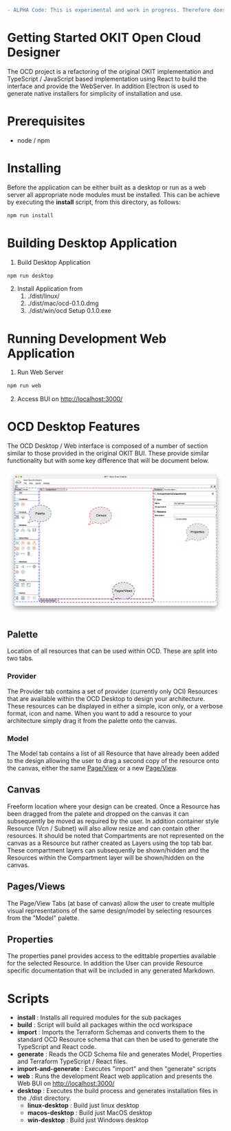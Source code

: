 ```diff
- ALPHA Code: This is experimental and work in progress. Therefore does not provide all the functionality in OKIT.**
```

# Getting Started OKIT Open Cloud Designer

The OCD project is a refactoring of the original OKIT implementation and TypeScript / JavaScript 
based implementation using React to build the interface and provide the WebServer. In addition
Electron is used to generate native installers for simplicity of installation and use.

# Prerequisites

- node / npm

# Installing
Before the application can be either built as a desktop or run as a web server all appropriate node modules must be 
installed. This can be achieve by executing the __install__ script, from this directory, as follows:

``` bash
npm run install
```

# Building Desktop Application

1. Build Desktop Application
```bash
npm run desktop
```
2. Install Application from 
    1. ./dist/linux/
    2. ./dist/mac/ocd-0.1.0.dmg
    3. ./dist/win/ocd Setup 0.1.0.exe

# Running Development Web Application

1. Run Web Server
```bash
npm run web
```
2. Access BUI on [http://localhost:3000/](http://localhost:3000/)


# OCD Desktop Features 

The OCD Desktop / Web interface is composed of a number of section similar to those provided in the original OKIT BUI. These 
provide similar functionality but with some key difference that will be document below.

![OCD Desktop](images/OcdDesktop.png)

## Palette

Location of all resources that can be used within OCD. These are split into two tabs.

### Provider

The Provider tab contains a set of provider (currently only OCI) Resources that are available within the OCD Desktop to design your architecture. These resources can be displayed in either a simple, icon only, or a verbose format, icon and name. When you want to add a resource to your architecture simply drag it from the palette onto the canvas.

### Model

The Model tab contains a list of all Resource that have already been added to the design allowing the user to drag a second copy of the resource onto the canvas, either the 
same [Page/View](#pagesviews) or a new [Page/View](#pagesviews).

## Canvas

Freeform location where your design can be created. Once a Resource has been dragged from the palete and dropped on the canvas it can subsequently be moved as required by the user. In addition container style Resource (Vcn / Subnet) will also allow resize and can contain other resources. It should be noted that Compartments are not represented on the
canvas as a Resource but rather created as Layers using the top tab bar. These compartment layers can subsequently be shown/hidden and the Resources within the Compartment layer will be shown/hidden on the canvas.

## Pages/Views

The Page/View Tabs (at base of canvas) allow the user to create multiple visual representations of the same design/model by selecting resources from the "Model" palette.

## Properties

The properties panel provides access to the edittable properties available for the selected Resource. In addition the User can provide Resource specific documentation that will be included in any generated Markdown.

# Scripts

- __install__ : Installs all required modules for the sub packages
- __build__ : Script will build all packages within the ocd workspace
- __import__ : Imports the Terraform Schemas and converts them to the standard OCD Resource schema that can then be used to generate the TypeScript 
and React code.
- __generate__ : Reads the OCD Schema file and generates Model, Properties and Terraform TypeScript / React files.
- __import-and-generate__ : Executes "import" and then "generate" scripts
- __web__ : Runs the development React web application and presents the Web BUI on [http://localhost:3000/](http://localhost:3000/)
- __desktop__ : Executes the build process and generates installation files in the ./dist directory.
    - __linux-desktop__ : Build just linux desktop
    - __macos-desktop__ : Build just MacOS desktop
    - __win-desktop__ : Build just Windows desktop


